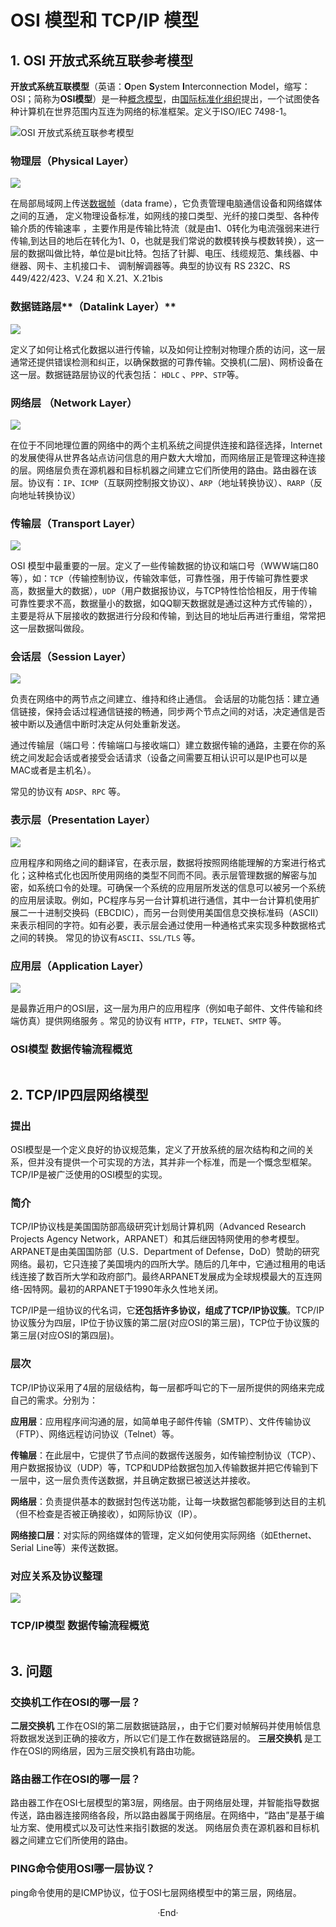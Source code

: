 # OSI 模型和 TCP/IP 模型


## 1. OSI 开放式系统互联参考模型

 **开放式系统互联模型**（英语：**O**pen **S**ystem **I**nterconnection Model，缩写：OSI；简称为**OSI模型**）是一种[概念模型](https://zh.wikipedia.org/wiki/概念模型)，由[国际标准化组织](https://zh.wikipedia.org/wiki/国际标准化组织)提出，一个试图使各种计算机在世界范围内互连为网络的标准框架。定义于ISO/IEC 7498-1。 

 ![OSI 开放式系统互联参考模型](https://i.loli.net/2019/12/09/TLr5NUxWHKmJszP.gif)



### 物理层（Physical Layer）

![](https://i.loli.net/2019/12/09/N2o1gwMl95GfFsD.png)

在局部局域网上传送[数据帧](https://zh.wikipedia.org/wiki/数据帧)（data frame），它负责管理电脑通信设备和网络媒体之间的互通， 定义物理设备标准，如网线的接口类型、光纤的接口类型、各种传输介质的传输速率 ，主要作用是传输比特流（就是由1、0转化为电流强弱来进行传输,到达目的地后在转化为1、0，也就是我们常说的数模转换与模数转换），这一层的数据叫做比特，单位是bit比特。包括了针脚、电压、线缆规范、集线器、中继器、网卡、主机接口卡、 调制解调器等。典型的协议有 RS 232C、RS 449/422/423、V.24 和 X.21、X.21bis

### 数据链路层**（Datalink Layer）** 

![](https://i.loli.net/2019/12/09/oSpjkPZy9ftYGVa.png)

定义了如何让格式化数据以进行传输，以及如何让控制对物理介质的访问，这一层通常还提供错误检测和纠正，以确保数据的可靠传输。交换机(二层)、网桥设备在这一层。数据链路层协议的代表包括： `HDLC` 、`PPP`、`STP`等。 

### 网络层 **（Network Layer）** 

![](https://i.loli.net/2019/12/09/wexCdOuZ2QH54B3.png)

在位于不同地理位置的网络中的两个主机系统之间提供连接和路径选择，Internet的发展使得从世界各站点访问信息的用户数大大增加，而网络层正是管理这种连接的层。网络层负责在源机器和目标机器之间建立它们所使用的路由。路由器在该层。协议有：`IP`、`ICMP`（互联网控制报文协议）、`ARP`（地址转换协议）、`RARP`（反向地址转换协议） 

###  **传输层（Transport Layer）** 

![](https://i.loli.net/2019/12/09/YQgGIThdiAEn23f.png)

OSI 模型中最重要的一层。定义了一些传输数据的协议和端口号（WWW端口80等），如：`TCP`（传输控制协议，传输效率低，可靠性强，用于传输可靠性要求高，数据量大的数据），`UDP`（用户数据报协议，与TCP特性恰恰相反，用于传输可靠性要求不高，数据量小的数据，如QQ聊天数据就是通过这种方式传输的）， 主要是将从下层接收的数据进行分段和传输，到达目的地址后再进行重组，常常把这一层数据叫做段。 

###  **会话层（Session Layer）** 

![](https://i.loli.net/2019/12/09/4hayBOXImwVbAct.png)

负责在网络中的两节点之间建立、维持和终止通信。 会话层的功能包括：建立通信链接，保持会话过程通信链接的畅通，同步两个节点之间的对话，决定通信是否被中断以及通信中断时决定从何处重新发送。

通过传输层（端口号：传输端口与接收端口）建立数据传输的通路，主要在你的系统之间发起会话或者接受会话请求（设备之间需要互相认识可以是IP也可以是MAC或者是主机名）。

常见的协议有 `ADSP`、`RPC` 等。

###  **表示层（Presentation Layer）** 

![](https://i.loli.net/2019/12/09/PRd9vurV1UCfqTw.png)

应用程序和网络之间的翻译官，在表示层，数据将按照网络能理解的方案进行格式化；这种格式化也因所使用网络的类型不同而不同。表示层管理数据的解密与加密，如系统口令的处理。可确保一个系统的应用层所发送的信息可以被另一个系统的应用层读取。例如，PC程序与另一台计算机进行通信，其中一台计算机使用扩展二一十进制交换码（EBCDIC），而另一台则使用美国信息交换标准码（ASCII）来表示相同的字符。如有必要，表示层会通过使用一种通格式来实现多种数据格式之间的转换。 常见的协议有`ASCII`、`SSL/TLS` 等。

###  **应用层（Application Layer）** 



![](https://i.loli.net/2019/12/09/qTcn6Y3klSOetdN.png)

是最靠近用户的OSI层，这一层为用户的应用程序（例如电子邮件、文件传输和终端仿真）提供网络服务 。常见的协议有 `HTTP`，`FTP`，`TELNET`、`SMTP` 等。

### OSI模型 数据传输流程概览

<img src="https://i.loli.net/2019/12/09/peH8BVr75dWE34c.png" alt="" style="zoom:67%;" />



## 2. TCP/IP四层网络模型

### 提出

OSI模型是一个定义良好的协议规范集，定义了开放系统的层次结构和之间的关系，但并没有提供一个可实现的方法，其并非一个标准，而是一个慨念型框架。TCP/IP是被广泛使用的OSI模型的实现。

### 简介

TCP/IP协议栈是美国国防部高级研究计划局计算机网（Advanced Research Projects Agency Network，ARPANET）和其后继因特网使用的参考模型。ARPANET是由美国国防部（U.S．Department of Defense，DoD）赞助的研究网络。最初，它只连接了美国境内的四所大学。随后的几年中，它通过租用的电话线连接了数百所大学和政府部门。最终ARPANET发展成为全球规模最大的互连网络-因特网。最初的ARPANET于1990年永久性地关闭。

TCP/IP是一组协议的代名词，它**还包括许多协议，组成了TCP/IP协议簇**。TCP/IP协议簇分为四层，IP位于协议簇的第二层(对应OSI的第三层)，TCP位于协议簇的第三层(对应OSI的第四层)。

### 层次

TCP/IP协议采用了4层的层级结构，每一层都呼叫它的下一层所提供的网络来完成自己的需求。分别为：

**应用层**：应用程序间沟通的层，如简单电子邮件传输（SMTP）、文件传输协议（FTP）、网络远程访问协议（Telnet）等。

**传输层**：在此层中，它提供了节点间的数据传送服务，如传输控制协议（TCP）、用户数据报协议（UDP）等，TCP和UDP给数据包加入传输数据并把它传输到下一层中，这一层负责传送数据，并且确定数据已被送达并接收。

**网络层**：负责提供基本的数据封包传送功能，让每一块数据包都能够到达目的主机（但不检查是否被正确接收），如网际协议（IP）。

**网络接口层**：对实际的网络媒体的管理，定义如何使用实际网络（如Ethernet、Serial Line等）来传送数据。

### 对应关系及协议整理

![](https://i.loli.net/2019/12/09/Ip71j6NFub3Ugr5.png)

### TCP/IP模型 数据传输流程概览

<img src="https://i.loli.net/2019/12/09/NWbI9otOVEwkJaL.png" alt="" style="zoom:50%;" />

## 3. 问题

### 交换机工作在OSI的哪一层？

**二层交换机** 工作在OSI的第二层数据链路层，，由于它们要对帧解码并使用帧信息将数据发送到正确的接收方，所以它们是工作在数据链路层的。
**三层交换机** 是工作在OSI的网络层，因为三层交换机有路由功能。

### 路由器工作在OSI的哪一层？

路由器工作在OSI七层模型的第3层，网络层。由于网络层处理，并智能指导数据传送，路由器连接网络各段，所以路由器属于网络层。在网络中，“路由”是基于编址方案、使用模式以及可达性来指引数据的发送。 网络层负责在源机器和目标机器之间建立它们所使用的路由。

### PING命令使用OSI哪一层协议？

ping命令使用的是ICMP协议，位于OSI七层网络模型中的第三层，网络层。



<center> ·End· </center>
